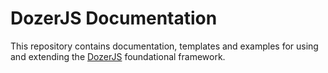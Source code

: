 # DozerJS Documentation

This repository contains documentation, templates and examples for using and
extending the [DozerJS](http://www.dozerjs.com) foundational framework.
